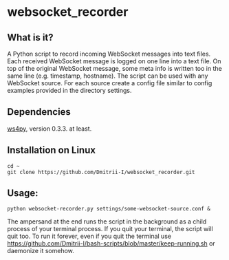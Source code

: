 # websocket\_recorder

## What is it?

A Python script to record incoming WebSocket messages into text files. Each received WebSocket message is logged on one line into a text file. On top of the original WebSocket message, some meta info is written too in the same line (e.g. timestamp, hostname). The script can be used with any WebSocket source. For each source create a config file similar to config examples provided in the directory settings.

## Dependencies
[ws4py](https://ws4py.readthedocs.org/en/latest/), version 0.3.3. at least. 

## Installation on Linux
```
cd ~
git clone https://github.com/Dmitrii-I/websocket_recorder.git
```
## Usage: 
```
python websocket-recorder.py settings/some-websocket-source.conf &
```
The ampersand at the end runs the script in the background as a child process of your terminal process. If you quit your terminal, the script will quit too. To run it forever, even if you quit the terminal use https://github.com/Dmitrii-I/bash-scripts/blob/master/keep-running.sh or daemonize it somehow.


